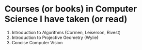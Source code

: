 # Courses (or books) in Computer Science I have taken (or read)

1. Introduction to Algorithms (Cormen, Leiserson, Rivest)
2. Introduction to Projective Geometry (Wylie)
3. Concise Computer Vision
